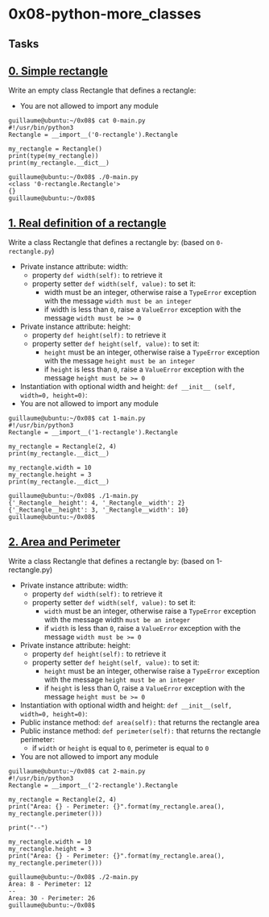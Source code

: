 # 0x08-python-more_classes

## Tasks
## [0. Simple rectangle](1-rectangle.py)
Write an empty class Rectangle that defines a rectangle:

* You are not allowed to import any module
```
guillaume@ubuntu:~/0x08$ cat 0-main.py
#!/usr/bin/python3
Rectangle = __import__('0-rectangle').Rectangle

my_rectangle = Rectangle()
print(type(my_rectangle))
print(my_rectangle.__dict__)

guillaume@ubuntu:~/0x08$ ./0-main.py
<class '0-rectangle.Rectangle'>
{}
guillaume@ubuntu:~/0x08$
```

## [1. Real definition of a rectangle](1-rectangle.py)
Write a class Rectangle that defines a rectangle by: (based on `0-rectangle.py`)

* Private instance attribute: width:
    * property `def width(self):` to retrieve it
    * property setter `def width(self, value):` to set it:
        * width must be an integer, otherwise raise a `TypeError` exception with the message `width must be an integer`
        * if width is less than `0`, raise a `ValueError` exception with the message `width must be >= 0`
* Private instance attribute: height:
    * property `def height(self):` to retrieve it
    * property setter `def height(self, value):` to set it:
        * `height` must be an integer, otherwise raise a `TypeError` exception with the message `height must be an integer`
        * if `height` is less than `0`, raise a `ValueError` exception with the message `height must be >= 0`
* Instantiation with optional width and height: `def __init__ (self, width=0, height=0)`:
* You are not allowed to import any module
```
guillaume@ubuntu:~/0x08$ cat 1-main.py
#!/usr/bin/python3
Rectangle = __import__('1-rectangle').Rectangle

my_rectangle = Rectangle(2, 4)
print(my_rectangle.__dict__)

my_rectangle.width = 10
my_rectangle.height = 3
print(my_rectangle.__dict__)

guillaume@ubuntu:~/0x08$ ./1-main.py
{'_Rectangle__height': 4, '_Rectangle__width': 2}
{'_Rectangle__height': 3, '_Rectangle__width': 10}
guillaume@ubuntu:~/0x08$ 
```
## [2. Area and Perimeter](2-rectangle.py)
Write a class Rectangle that defines a rectangle by: (based on 1-rectangle.py)

* Private instance attribute: width:
    * property `def width(self):` to retrieve it
    * property setter `def width(self, value):` to set it:
        * `width` must be an integer, otherwise raise a `TypeError` exception with the message width `must be an integer`
        * if `width` is less than `0`, raise a `ValueError` exception with the message `width must be >= 0`
* Private instance attribute: height:
    * property `def height(self):` to retrieve it
    * property setter `def height(self, value):` to set it:
        * `height` must be an integer, otherwise raise a `TypeError` exception with the message `height must be an integer`
        * if `height` is less than 0, raise a `ValueError` exception with the message `height must be >= 0`
* Instantiation with optional width and height: `def __init__(self, width=0, height=0)`:
* Public instance method: `def area(self):` that returns the rectangle area
* Public instance method: `def perimeter(self):` that returns the rectangle perimeter:
    * if `width` or `height` is equal to `0`, perimeter is equal to `0`
* You are not allowed to import any module
```
guillaume@ubuntu:~/0x08$ cat 2-main.py
#!/usr/bin/python3
Rectangle = __import__('2-rectangle').Rectangle

my_rectangle = Rectangle(2, 4)
print("Area: {} - Perimeter: {}".format(my_rectangle.area(), my_rectangle.perimeter()))

print("--")

my_rectangle.width = 10
my_rectangle.height = 3
print("Area: {} - Perimeter: {}".format(my_rectangle.area(), my_rectangle.perimeter()))

guillaume@ubuntu:~/0x08$ ./2-main.py
Area: 8 - Perimeter: 12
--
Area: 30 - Perimeter: 26
guillaume@ubuntu:~/0x08$ 
```


